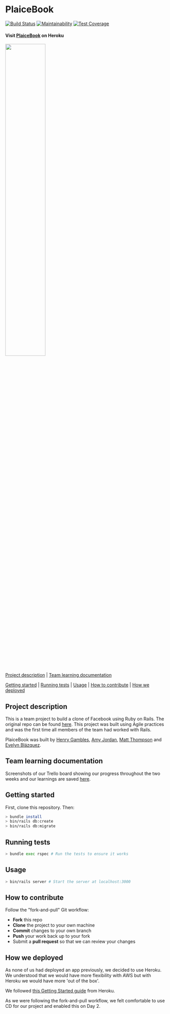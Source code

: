 # PlaiceBook

[![Build Status](https://travis-ci.org/amyj0rdan/acebook-plaicebook.svg?branch=master)](https://travis-ci.org/amyj0rdan/acebook-plaicebook) [![Maintainability](https://api.codeclimate.com/v1/badges/e6302f17e3033f9ccd47/maintainability)](https://codeclimate.com/github/amyj0rdan/acebook-plaicebook/maintainability) [![Test Coverage](https://api.codeclimate.com/v1/badges/e6302f17e3033f9ccd47/test_coverage)](https://codeclimate.com/github/amyj0rdan/acebook-plaicebook/test_coverage)

#### Visit [PlaiceBook](https://plaicebook.herokuapp.com/) on Heroku

<img src="https://media.giphy.com/media/xUPGcuPLCKs0LiYnCg/giphy.gif" width=50%>

[Project description](#project-description) | [Team learning documentation](#team-learning-documentation)

[Getting started](#getting-started) | [Running tests](#running-tests) | [Usage](#Usage) | [How to contribute](#how-to-contribute) | [How we deployed](#how-we-deployed)

## Project description

This is a team project to build a clone of Facebook using Ruby on Rails. The original repo can be found [here](https://github.com/makersacademy/acebook-rails-template). This project was built using Agile practices and was the first time all members of the team had worked with Rails.

PlaiceBook was built by [Henry Gambles](https://github.com/henrygambles), [Amy Jordan](https://github.com/amyj0rdan), [Matt Thompson](https://github.com/mattTea) and [Evelyn Blázquez](https://github.com/EvelynAleLeo).

## Team learning documentation

Screenshots of our Trello board showing our progress throughout the two weeks and our learnings are saved [here](https://github.com/amyj0rdan/acebook-plaicebook/tree/master/docs).

## Getting started

First, clone this repository. Then:

```bash
> bundle install
> bin/rails db:create
> bin/rails db:migrate
```

## Running tests

```bash
> bundle exec rspec # Run the tests to ensure it works
```

## Usage

```bash
> bin/rails server # Start the server at localhost:3000
```

## How to contribute

Follow the "fork-and-pull" Git workflow:

- **Fork** this repo
- **Clone** the project to your own machine
- **Commit** changes to your own branch
- **Push** your work back up to your fork
- Submit a **pull request** so that we can review your changes

## How we deployed

As none of us had deployed an app previously, we decided to use Heroku. We understood that we would have more flexibility with AWS but with Heroku we would have more 'out of the box'.

We followed [this Getting Started guide](https://devcenter.heroku.com/articles/getting-started-with-rails5) from Heroku.

As we were following the fork-and-pull workflow, we felt comfortable to use CD for our project and enabled this on Day 2.
